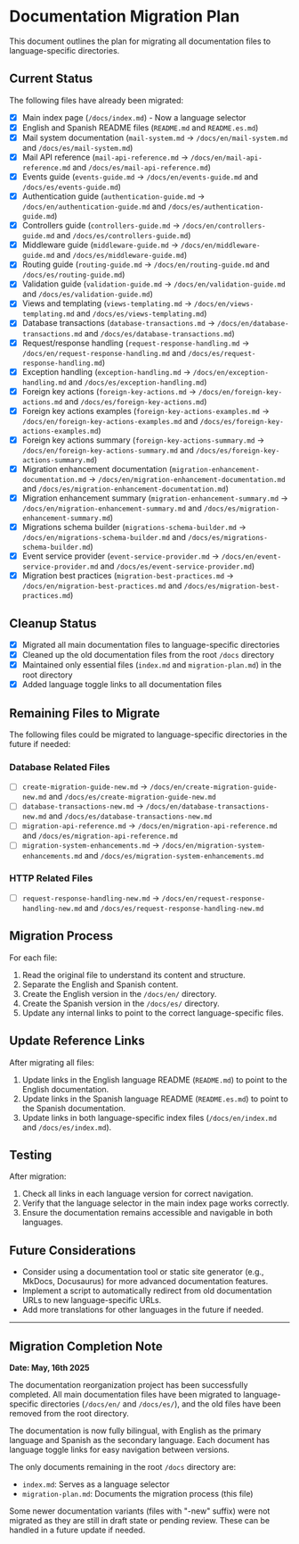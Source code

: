 # Documentation Migration Plan

This document outlines the plan for migrating all documentation files to language-specific directories.

## Current Status

The following files have already been migrated:
- [x] Main index page (`/docs/index.md`) - Now a language selector
- [x] English and Spanish README files (`README.md` and `README.es.md`)
- [x] Mail system documentation (`mail-system.md` → `/docs/en/mail-system.md` and `/docs/es/mail-system.md`)
- [x] Mail API reference (`mail-api-reference.md` → `/docs/en/mail-api-reference.md` and `/docs/es/mail-api-reference.md`)
- [x] Events guide (`events-guide.md` → `/docs/en/events-guide.md` and `/docs/es/events-guide.md`)
- [x] Authentication guide (`authentication-guide.md` → `/docs/en/authentication-guide.md` and `/docs/es/authentication-guide.md`)
- [x] Controllers guide (`controllers-guide.md` → `/docs/en/controllers-guide.md` and `/docs/es/controllers-guide.md`)
- [x] Middleware guide (`middleware-guide.md` → `/docs/en/middleware-guide.md` and `/docs/es/middleware-guide.md`)
- [x] Routing guide (`routing-guide.md` → `/docs/en/routing-guide.md` and `/docs/es/routing-guide.md`)
- [x] Validation guide (`validation-guide.md` → `/docs/en/validation-guide.md` and `/docs/es/validation-guide.md`)
- [x] Views and templating (`views-templating.md` → `/docs/en/views-templating.md` and `/docs/es/views-templating.md`)
- [x] Database transactions (`database-transactions.md` → `/docs/en/database-transactions.md` and `/docs/es/database-transactions.md`)
- [x] Request/response handling (`request-response-handling.md` → `/docs/en/request-response-handling.md` and `/docs/es/request-response-handling.md`)
- [x] Exception handling (`exception-handling.md` → `/docs/en/exception-handling.md` and `/docs/es/exception-handling.md`)
- [x] Foreign key actions (`foreign-key-actions.md` → `/docs/en/foreign-key-actions.md` and `/docs/es/foreign-key-actions.md`)
- [x] Foreign key actions examples (`foreign-key-actions-examples.md` → `/docs/en/foreign-key-actions-examples.md` and `/docs/es/foreign-key-actions-examples.md`)
- [x] Foreign key actions summary (`foreign-key-actions-summary.md` → `/docs/en/foreign-key-actions-summary.md` and `/docs/es/foreign-key-actions-summary.md`)
- [x] Migration enhancement documentation (`migration-enhancement-documentation.md` → `/docs/en/migration-enhancement-documentation.md` and `/docs/es/migration-enhancement-documentation.md`)
- [x] Migration enhancement summary (`migration-enhancement-summary.md` → `/docs/en/migration-enhancement-summary.md` and `/docs/es/migration-enhancement-summary.md`)
- [x] Migrations schema builder (`migrations-schema-builder.md` → `/docs/en/migrations-schema-builder.md` and `/docs/es/migrations-schema-builder.md`)
- [x] Event service provider (`event-service-provider.md` → `/docs/en/event-service-provider.md` and `/docs/es/event-service-provider.md`)
- [x] Migration best practices (`migration-best-practices.md` → `/docs/en/migration-best-practices.md` and `/docs/es/migration-best-practices.md`)

## Cleanup Status

- [x] Migrated all main documentation files to language-specific directories
- [x] Cleaned up the old documentation files from the root `/docs` directory
- [x] Maintained only essential files (`index.md` and `migration-plan.md`) in the root directory
- [x] Added language toggle links to all documentation files

## Remaining Files to Migrate

The following files could be migrated to language-specific directories in the future if needed:

### Database Related Files
- [ ] `create-migration-guide-new.md` → `/docs/en/create-migration-guide-new.md` and `/docs/es/create-migration-guide-new.md`
- [ ] `database-transactions-new.md` → `/docs/en/database-transactions-new.md` and `/docs/es/database-transactions-new.md`
- [ ] `migration-api-reference.md` → `/docs/en/migration-api-reference.md` and `/docs/es/migration-api-reference.md`
- [ ] `migration-system-enhancements.md` → `/docs/en/migration-system-enhancements.md` and `/docs/es/migration-system-enhancements.md`

### HTTP Related Files
- [ ] `request-response-handling-new.md` → `/docs/en/request-response-handling-new.md` and `/docs/es/request-response-handling-new.md`

## Migration Process

For each file:

1. Read the original file to understand its content and structure.
2. Separate the English and Spanish content.
3. Create the English version in the `/docs/en/` directory.
4. Create the Spanish version in the `/docs/es/` directory.
5. Update any internal links to point to the correct language-specific files.

## Update Reference Links

After migrating all files:

1. Update links in the English language README (`README.md`) to point to the English documentation.
2. Update links in the Spanish language README (`README.es.md`) to point to the Spanish documentation.
3. Update links in both language-specific index files (`/docs/en/index.md` and `/docs/es/index.md`).

## Testing

After migration:

1. Check all links in each language version for correct navigation.
2. Verify that the language selector in the main index page works correctly.
3. Ensure the documentation remains accessible and navigable in both languages.

## Future Considerations

- Consider using a documentation tool or static site generator (e.g., MkDocs, Docusaurus) for more advanced documentation features.
- Implement a script to automatically redirect from old documentation URLs to new language-specific URLs.
- Add more translations for other languages in the future if needed.

---

## Migration Completion Note

**Date: May, 16th 2025**

The documentation reorganization project has been successfully completed. All main documentation files have been migrated to language-specific directories (`/docs/en/` and `/docs/es/`), and the old files have been removed from the root directory.

The documentation is now fully bilingual, with English as the primary language and Spanish as the secondary language. Each document has language toggle links for easy navigation between versions.

The only documents remaining in the root `/docs` directory are:
- `index.md`: Serves as a language selector
- `migration-plan.md`: Documents the migration process (this file)

Some newer documentation variants (files with "-new" suffix) were not migrated as they are still in draft state or pending review. These can be handled in a future update if needed.
